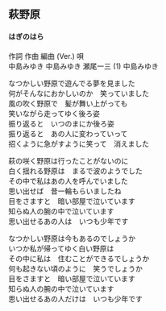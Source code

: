 ## 萩野原
#### はぎのはら

作詞  作曲  編曲 (Ver.)   唄  
中島みゆき   中島みゆき   瀬尾一三 (1)  中島みゆき  
  
なつかしい野原で遊んでる夢を見ました  
何がそんなにおかしいのか　笑っていました  
風の吹く野原で　髪が舞い上がっても  
笑いながら走ってゆく後ろ姿  
振り返ると　いつのまにか後ろ姿  
振り返ると　あの人に変わっていって  
招くように急がすように笑って　消えました  
  
萩の咲く野原は行ったことがないのに  
白く揺れる野原は　まるで波のようでした  
その中で私はあの人を呼んでいました  
思い出せば　昔一輪もらいましたね  
目をさますと　暗い部屋で泣いています  
知らぬ人の腕の中で泣いています  
思い出せるあの人は　いつも少年です  
  
なつかしい野原は今もあるのでしょうか  
いつか私が帰ってゆく白い野原は  
その中に私は　住むことができるでしょうか  
何も起きない頃のように　笑うでしょうか  
目をさますと　暗い部屋で泣いています  
知らぬ人の腕の中で泣いています  
思い出せるあの人だけは　いつも少年です  